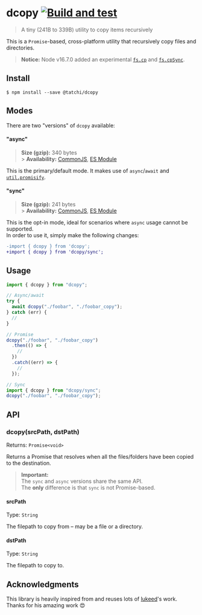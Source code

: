 # dcopy [![Build and test](https://github.com/tatchi/dcopy/actions/workflows/ci.yml/badge.svg)](https://github.com/tatchi/dcopy/actions/workflows/ci.yml)

> A tiny (241B to 339B) utility to copy items recursively

This is a `Promise`-based, cross-platform utility that recursively copy files and directories.

> **Notice:** Node v16.7.0 added an experimental [`fs.cp`](https://nodejs.org/docs/latest-v16.x/api/fs.html#fscpsrc-dest-options-callback) and [`fs.cpSync`](https://nodejs.org/docs/latest-v16.x/api/fs.html#fscpsyncsrc-dest-options).

## Install

```
$ npm install --save @tatchi/dcopy
```

## Modes

There are two "versions" of `dcopy` available:

#### "async"

> **Size (gzip):** 340 bytes<br> > **Availability:** [CommonJS](https://unpkg.com/@tatchi/dcopy/dist/index.js), [ES Module](https://unpkg.com/@tatchi/dcopy/dist/index.mjs)

This is the primary/default mode. It makes use of `async`/`await` and [`util.promisify`](https://nodejs.org/api/util.html#util_util_promisify_original).

#### "sync"

> **Size (gzip):** 241 bytes<br> > **Availability:** [CommonJS](https://unpkg.com/@tatchi/dcopy/sync/index.js), [ES Module](https://unpkg.com/@tatchi/dcopy/sync/index.mjs)

This is the opt-in mode, ideal for scenarios where `async` usage cannot be supported.<br>In order to use it, simply make the following changes:

```diff
-import { dcopy } from 'dcopy';
+import { dcopy } from 'dcopy/sync';
```

## Usage

```ts
import { dcopy } from "dcopy";

// Async/await
try {
  await dcopy("./foobar", "./foobar_copy");
} catch (err) {
  //
}

// Promise
dcopy("./foobar", "./foobar_copy")
  .then(() => {
    //
  })
  .catch((err) => {
    //
  });

// Sync
import { dcopy } from "dcopy/sync";
dcopy("./foobar", "./foobar_copy");
```

## API

### dcopy(srcPath, dstPath)

Returns: `Promise<void>`

Returns a Promise that resolves when all the files/folders have been copied to the destination.

> **Important:**<br>The `sync` and `async` versions share the same API.<br>The **only** difference is that `sync` is not Promise-based.

#### srcPath

Type: `String`

The filepath to copy from – may be a file or a directory.

#### dstPath

Type: `String`<br>

The filepath to copy to.

## Acknowledgments

This library is heavily inspired from and reuses lots of [lukeed](https://github.com/lukeed)'s work. Thanks for his amazing work 😍
